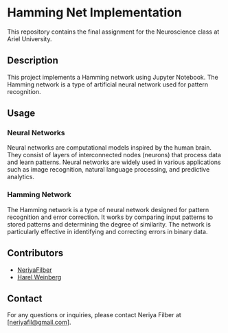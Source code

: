 # Hamming Net Implementation

This repository contains the final assignment for the Neuroscience class at Ariel University.

## Description

This project implements a Hamming network using Jupyter Notebook. The Hamming network is a type of artificial neural network used for pattern recognition.

## Usage

### Neural Networks

Neural networks are computational models inspired by the human brain. They consist of layers of interconnected nodes (neurons) that process data and learn patterns. Neural networks are widely used in various applications such as image recognition, natural language processing, and predictive analytics.

### Hamming Network

The Hamming network is a type of neural network designed for pattern recognition and error correction. It works by comparing input patterns to stored patterns and determining the degree of similarity. The network is particularly effective in identifying and correcting errors in binary data.

## Contributors

- [NeriyaFilber](https://github.com/NeriyaFilber)
- [Harel Weinberg](https://github.com/Harel-Weinberg)

## Contact

For any questions or inquiries, please contact Neriya Filber at [neriyafil@gmail.com].

